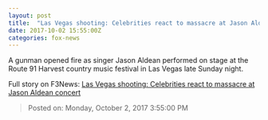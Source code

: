 ```yaml
---
layout: post
title:  "Las Vegas shooting: Celebrities react to massacre at Jason Aldean concert"
date: 2017-10-02 15:55:00Z
categories: fox-news
---
```


A gunman opened fire as singer Jason Aldean performed on stage at the Route 91 Harvest country music festival in Las Vegas late Sunday night.


Full story on F3News: [Las Vegas shooting: Celebrities react to massacre at Jason Aldean concert](http://www.f3nws.com/n/fZN4uF)

> Posted on: Monday, October 2, 2017 3:55:00 PM
